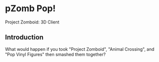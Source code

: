# pZomb Pop!
Project Zomboid: 3D Client

## Introduction
What would happen if you took "Project Zomboid", "Animal Crossing", and "Pop Vinyl Figures" then smashed them together?
